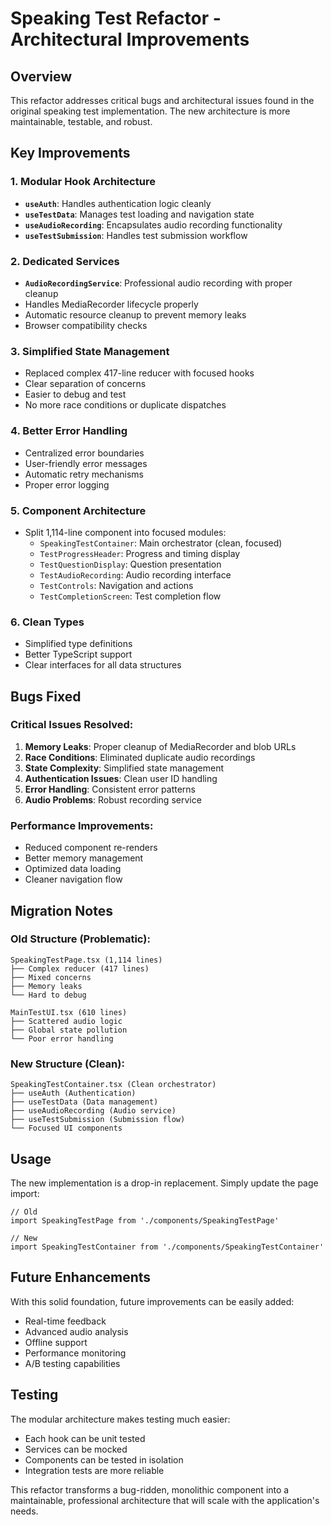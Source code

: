 # Speaking Test Refactor - Architectural Improvements

## Overview
This refactor addresses critical bugs and architectural issues found in the original speaking test implementation. The new architecture is more maintainable, testable, and robust.

## Key Improvements

### 1. **Modular Hook Architecture**
- **`useAuth`**: Handles authentication logic cleanly
- **`useTestData`**: Manages test loading and navigation state
- **`useAudioRecording`**: Encapsulates audio recording functionality
- **`useTestSubmission`**: Handles test submission workflow

### 2. **Dedicated Services**
- **`AudioRecordingService`**: Professional audio recording with proper cleanup
- Handles MediaRecorder lifecycle properly
- Automatic resource cleanup to prevent memory leaks
- Browser compatibility checks

### 3. **Simplified State Management**
- Replaced complex 417-line reducer with focused hooks
- Clear separation of concerns
- Easier to debug and test
- No more race conditions or duplicate dispatches

### 4. **Better Error Handling**
- Centralized error boundaries
- User-friendly error messages
- Automatic retry mechanisms
- Proper error logging

### 5. **Component Architecture**
- Split 1,114-line component into focused modules:
  - `SpeakingTestContainer`: Main orchestrator (clean, focused)
  - `TestProgressHeader`: Progress and timing display
  - `TestQuestionDisplay`: Question presentation
  - `TestAudioRecording`: Audio recording interface
  - `TestControls`: Navigation and actions
  - `TestCompletionScreen`: Test completion flow

### 6. **Clean Types**
- Simplified type definitions
- Better TypeScript support
- Clear interfaces for all data structures

## Bugs Fixed

### Critical Issues Resolved:
1. **Memory Leaks**: Proper cleanup of MediaRecorder and blob URLs
2. **Race Conditions**: Eliminated duplicate audio recordings
3. **State Complexity**: Simplified state management
4. **Authentication Issues**: Clean user ID handling
5. **Error Handling**: Consistent error patterns
6. **Audio Problems**: Robust recording service

### Performance Improvements:
- Reduced component re-renders
- Better memory management
- Optimized data loading
- Cleaner navigation flow

## Migration Notes

### Old Structure (Problematic):
```
SpeakingTestPage.tsx (1,114 lines)
├── Complex reducer (417 lines)
├── Mixed concerns
├── Memory leaks
└── Hard to debug

MainTestUI.tsx (610 lines)
├── Scattered audio logic
├── Global state pollution
└── Poor error handling
```

### New Structure (Clean):
```
SpeakingTestContainer.tsx (Clean orchestrator)
├── useAuth (Authentication)
├── useTestData (Data management)
├── useAudioRecording (Audio service)
├── useTestSubmission (Submission flow)
└── Focused UI components
```

## Usage

The new implementation is a drop-in replacement. Simply update the page import:

```tsx
// Old
import SpeakingTestPage from './components/SpeakingTestPage'

// New
import SpeakingTestContainer from './components/SpeakingTestContainer'
```

## Future Enhancements

With this solid foundation, future improvements can be easily added:
- Real-time feedback
- Advanced audio analysis
- Offline support
- Performance monitoring
- A/B testing capabilities

## Testing

The modular architecture makes testing much easier:
- Each hook can be unit tested
- Services can be mocked
- Components can be tested in isolation
- Integration tests are more reliable

This refactor transforms a bug-ridden, monolithic component into a maintainable, professional architecture that will scale with the application's needs. 